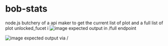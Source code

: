 # bob-stats
node.js butchery of a api maker to get the current list of plot and a full list of plot unlocked_fucet i
![image](https://user-images.githubusercontent.com/3157472/168603338-4ddc1511-afb7-4261-9719-4ac216acb06f.png)
expected output in /full endpoint 


![image](https://user-images.githubusercontent.com/3157472/168603413-2752e80d-61d8-4cdc-bec8-6334024f2a73.png)
expected output via /
